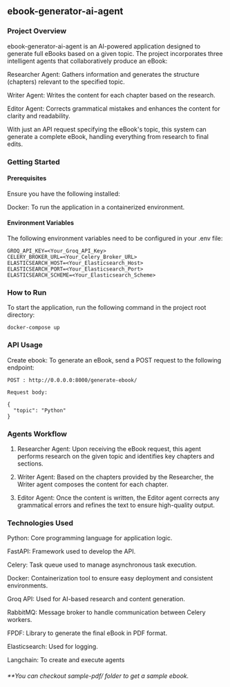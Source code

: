 ## ebook-generator-ai-agent

### Project Overview

ebook-generator-ai-agent is an AI-powered application designed to generate full eBooks based on a given topic. The project incorporates three intelligent agents that collaboratively produce an eBook:

Researcher Agent: Gathers information and generates the structure (chapters) relevant to the specified topic.

Writer Agent: Writes the content for each chapter based on the research.

Editor Agent: Corrects grammatical mistakes and enhances the content for clarity and readability.

With just an API request specifying the eBook's topic, this system can generate a complete eBook, handling everything from research to final edits.

### Getting Started
#### Prerequisites
Ensure you have the following installed:

Docker: To run the application in a containerized environment.

#### Environment Variables

The following environment variables need to be configured in your .env file:

```
GROQ_API_KEY=<Your_Groq_API_Key>
CELERY_BROKER_URL=<Your_Celery_Broker_URL>
ELASTICSEARCH_HOST=<Your_Elasticsearch_Host>
ELASTICSEARCH_PORT=<Your_Elasticsearch_Port>
ELASTICSEARCH_SCHEME=<Your_Elasticsearch_Scheme>
```

### How to Run

To start the application, run the following command in the project root directory:
```
docker-compose up
```

### API Usage

Create ebook: To generate an eBook, send a POST request to the following endpoint:

```
POST : http://0.0.0.0:8000/generate-ebook/

Request body:

{
  "topic": "Python"
}

```

### Agents Workflow

1. Researcher Agent: Upon receiving the eBook request, this agent performs research on the given topic and identifies key chapters and sections.

2. Writer Agent: Based on the chapters provided by the Researcher, the Writer agent composes the content for each chapter.

3. Editor Agent: Once the content is written, the Editor agent corrects any grammatical errors and refines the text to ensure high-quality output.


### Technologies Used
Python: Core programming language for application logic.

FastAPI: Framework used to develop the API.

Celery: Task queue used to manage asynchronous task execution.

Docker: Containerization tool to ensure easy deployment and consistent environments.

Groq API: Used for AI-based research and content generation.

RabbitMQ: Message broker to handle communication between Celery workers.

FPDF: Library to generate the final eBook in PDF format.

Elasticsearch: Used for logging.

Langchain: To create and execute agents


###### **You can checkout sample-pdf/ folder to get a sample ebook.
